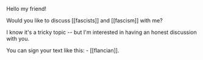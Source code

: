 Hello my friend!

Would you like to discuss [[fascists]] and [[fascism]] with me?

I know it's a tricky topic -- but I'm interested in having an honest discussion with you.

You can sign your text like this: - [[flancian]].